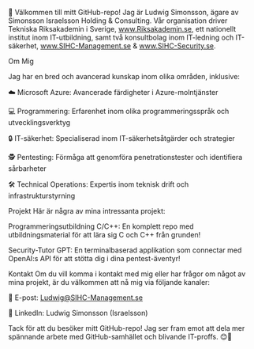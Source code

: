 👋 Välkommen till mitt GitHub-repo! Jag är Ludwig Simonsson, ägare av Simonsson Israelsson Holding & Consulting. 
Vår organisation driver Tekniska Riksakademin i Sverige, www.Riksakademin.se, ett nationellt institut inom IT-utbildning, samt två konsultbolag inom IT-ledning och IT-säkerhet, www.SIHC-Management.se & www.SIHC-Security.se.

Om Mig

Jag har en bred och avancerad kunskap inom olika områden, inklusive:

☁️ Microsoft Azure: Avancerade färdigheter i Azure-molntjänster

💻 Programmering: Erfarenhet inom olika programmeringsspråk och utvecklingsverktyg

🔒 IT-säkerhet: Specialiserad inom IT-säkerhetsåtgärder och strategier

🕵️ Pentesting: Förmåga att genomföra penetrationstester och identifiera sårbarheter

🛠️ Technical Operations: Expertis inom teknisk drift och infrastrukturstyrning

Projekt
Här är några av mina intressanta projekt:

Programmeringsutbildning C/C++: En komplett repo med utbildningsmaterial för att lära sig C och C++ från grunden!

Security-Tutor GPT: En terminalbaserad applikation som connectar med OpenAI:s API för att stötta dig i dina pentest-äventyr!

Kontakt
Om du vill komma i kontakt med mig eller har frågor om något av mina projekt, är du välkommen att nå mig via följande kanaler:

📧 E-post: Ludwig@SIHC-Management.se

💼 LinkedIn: Ludwig Simonsson (Israelsson)

Tack för att du besöker mitt GitHub-repo! Jag ser fram emot att dela mer spännande arbete med GitHub-samhället och blivande IT-proffs. 😊🚀
